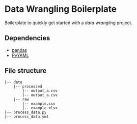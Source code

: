 # Data Wrangling Boilerplate
Boilerplate to quickly get started with a *data wrangling* project.

## Dependencies
*  [pandas](https://pandas.pydata.org/)
*  [PyYAML](https://pyyaml.org/)


## File structure
```
|-- data
	|-- processed
		|-- output_a.csv
		|-- output_a.csv
	|-- raw
		|-- example.csv
		|-- example.xlsx
|-- process_data.py
|-- process_data.yml
```

